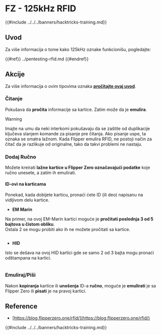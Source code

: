 # FZ - 125kHz RFID

{{#include ../../../banners/hacktricks-training.md}}


## Uvod

Za više informacija o tome kako 125kHz oznake funkcionišu, pogledajte:

{{#ref}}
../pentesting-rfid.md
{{#endref}}

## Akcije

Za više informacija o ovim tipovima oznaka [**pročitajte ovaj uvod**](../pentesting-rfid.md#low-frequency-rfid-tags-125khz).

### Čitanje

Pokušava da **pročita** informacije sa kartice. Zatim može da je **emulira**.

> [!WARNING]
> Imajte na umu da neki interkomi pokušavaju da se zaštite od duplikacije ključeva slanjem komande za pisanje pre čitanja. Ako pisanje uspe, ta oznaka se smatra lažnom. Kada Flipper emulira RFID, ne postoji način za čitač da je razlikuje od originalne, tako da takvi problemi ne nastaju.

### Dodaj Ručno

Možete kreirati **lažne kartice u Flipper Zero označavajući podatke** koje ručno unesete, a zatim ih emulirati.

#### ID-ovi na karticama

Ponekad, kada dobijete karticu, pronaći ćete ID (ili deo) napisanu na vidljivom delu kartice.

- **EM Marin**

Na primer, na ovoj EM-Marin kartici moguće je **pročitati poslednja 3 od 5 bajtova u čistom obliku**.\
Ostala 2 se mogu probiti ako ih ne možete pročitati sa kartice.

<figure><img src="../../../images/image (104).png" alt=""><figcaption></figcaption></figure>

- **HID**

Isto se dešava na ovoj HID kartici gde se samo 2 od 3 bajta mogu pronaći odštampana na kartici.

<figure><img src="../../../images/image (1014).png" alt=""><figcaption></figcaption></figure>

### Emuliraj/Piši

Nakon **kopiranja** kartice ili **unošenja** ID-a **ručno**, moguće je **emulirati** je sa Flipper Zero ili **pisati** je na pravoj kartici.

## Reference

- [https://blog.flipperzero.one/rfid/](https://blog.flipperzero.one/rfid/)


{{#include ../../../banners/hacktricks-training.md}}
